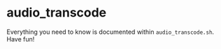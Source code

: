 # audio_transcode

Everything you need to know is documented within `audio_transcode.sh`. Have fun!
